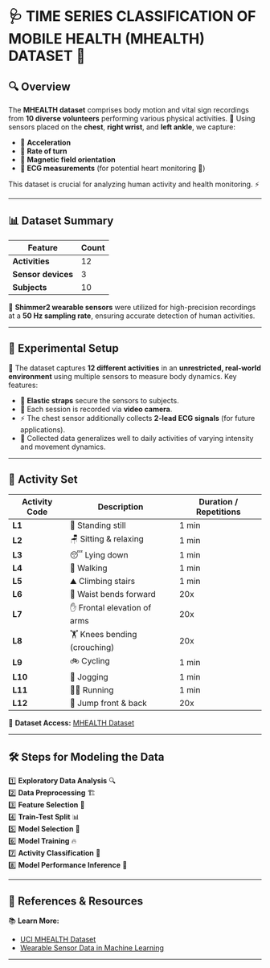 # 🩺 TIME SERIES CLASSIFICATION OF MOBILE HEALTH (MHEALTH) DATASET 🔬  

## 🔍 Overview  
The **MHEALTH dataset** comprises body motion and vital sign recordings from **10 diverse volunteers** performing various physical activities. 📌 Using sensors placed on the **chest**, **right wrist**, and **left ankle**, we capture:  
- 🔹 **Acceleration**  
- 🔹 **Rate of turn**  
- 🔹 **Magnetic field orientation**  
- 🔹 **ECG measurements** (for potential heart monitoring 💙)  

This dataset is crucial for analyzing human activity and health monitoring. ⚡  

---

## 📊 Dataset Summary  
| Feature       | Count  |  
|--------------|-------|  
| **Activities** | 12    |  
| **Sensor devices** | 3 |  
| **Subjects** | 10    |  

📡 **Shimmer2 wearable sensors** were utilized for high-precision recordings at a **50 Hz sampling rate**, ensuring accurate detection of human activities.  

---

## 🧪 Experimental Setup  
🔬 The dataset captures **12 different activities** in an **unrestricted, real-world environment** using multiple sensors to measure body dynamics. Key features:  
- 📌 **Elastic straps** secure the sensors to subjects.  
- 🎥 Each session is recorded via **video camera**.  
- ⚡ The chest sensor additionally collects **2-lead ECG signals** (for future applications).  
- 📡 Collected data generalizes well to daily activities of varying intensity and movement dynamics.  

---

## 🏃 Activity Set  

| Activity Code | Description | Duration / Repetitions |  
|--------------|-------------|----------------|  
| **L1**  | 🛑 Standing still | 1 min |  
| **L2**  | 🪑 Sitting & relaxing | 1 min |  
| **L3**  | 😴 Lying down | 1 min |  
| **L4**  | 🚶 Walking | 1 min |  
| **L5**  | ⛰️ Climbing stairs | 1 min |  
| **L6**  | 🔄 Waist bends forward | 20x |  
| **L7**  | ✋ Frontal elevation of arms | 20x |  
| **L8**  | 🏋️ Knees bending (crouching) | 20x |  
| **L9**  | 🚲 Cycling | 1 min |  
| **L10** | 🏃 Jogging | 1 min |  
| **L11** | 🏃‍♂️ Running | 1 min |  
| **L12** | 🔄 Jump front & back | 20x |  

🔗 **Dataset Access:** [MHEALTH Dataset](https://archive.ics.uci.edu/dataset/319/mhealth+dataset)  

---

## 🛠️ Steps for Modeling the Data  
1️⃣ **Exploratory Data Analysis** 🔍  
2️⃣ **Data Preprocessing** 🏗️  
3️⃣ **Feature Selection** 🎯  
4️⃣ **Train-Test Split** 📊  
5️⃣ **Model Selection** 🧠  
6️⃣ **Model Training** 🔥  
7️⃣ **Activity Classification** 🚀  
8️⃣ **Model Performance Inference** 🎯  

---

## 🔗 References & Resources  
📚 **Learn More:**  
- [UCI MHEALTH Dataset](https://archive.ics.uci.edu/dataset/319/mhealth+dataset)  
- [Wearable Sensor Data in Machine Learning](https://deepai.org/publication/mhealth-dataset-analysis)  

---
